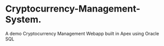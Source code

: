 # Cryptocurrency-Management-System.
A demo Cryptocurrency Management Webapp built in Apex using Oracle SQL
